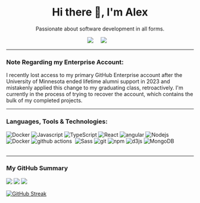 <h1 align='center'> Hi there 👋, I'm Alex </h1>

<p align='center'>
  Passionate about software development in all forms.
</p>

<p align='center'>
  <a href="https://www.linkedin.com/in/alex-m-king/"><img src="https://img.shields.io/badge/linkedin-%230077B5.svg?&style=for-the-badge&logo=linkedin&logoColor=white" /></a>&nbsp;&nbsp;&nbsp;&nbsp;
  <a href="mailto:king1493@umn.edu?subject=Alex%20King"><img src="https://img.shields.io/badge/gmail-%23D14836.svg?&style=for-the-badge&logo=gmail&logoColor=white" /></a>&nbsp;&nbsp;&nbsp;&nbsp;

</p>

---
<h3>Note Regarding my Enterprise Account:</h3>
<p>
I recently lost access to my primary GitHub Enterprise account after the University of Minnesota ended lifetime alumni support in 2023 and mistakenly applied this change to my graduating class, retroactively. I'm currently in the process of trying to recover the account, which contains the bulk of my completed projects. 
</p>

---

<h3>Languages, Tools & Technologies:</h3>
<p>
  <img alt="Docker" src="https://img.shields.io/badge/-Docker-46a2f1?style=flat-square&logo=react&logoColor=black" />
  <img alt="Javascript" src="https://img.shields.io/badge/-javascript-f7df1c?style=flat-square&logo=javascript&logoColor=black" />
  <img alt="TypeScript" src="https://img.shields.io/badge/-TypeScript-007ACC?style=flat-square&logo=typescript&logoColor=white" />
  <img alt="React" src="https://img.shields.io/badge/-React-45b8d8?style=flat-square&logo=react&logoColor=white" />
  <img alt="angular" src="https://img.shields.io/badge/-Angular-DD0031?style=flat-square&logo=angular&logoColor=white" />
  <img alt="Nodejs" src="https://img.shields.io/badge/-Nodejs-43853d?style=flat-square&logo=Node.js&logoColor=white" />
  <img alt="Docker" src="https://img.shields.io/badge/-Docker-46a2f1?style=flat-square&logo=docker&logoColor=white" />
  <img alt="github actions" src="https://img.shields.io/badge/-Github_Actions-2088FF?style=flat-square&logo=github-actions&logoColor=white" />
  <img alt="" src="https://img.shields.io/badge/Google%20Cloud-%234285F4?logo=Google%20Cloud&logoColor=white"/>
  <img alt="Sass" src="https://img.shields.io/badge/-Sass-CC6699?style=flat-square&logo=sass&logoColor=white" />
  <img alt="git" src="https://img.shields.io/badge/-Git-F05032?style=flat-square&logo=git&logoColor=white" />
  <img alt="npm" src="https://img.shields.io/badge/-NPM-CB3837?style=flat-square&logo=npm&logoColor=white" />
  <img alt="d3js" src="https://img.shields.io/badge/-D3.js-F9A03C?style=flat-square&logo=d3.js&logoColor=white" />
  <img alt="MongoDB" src="https://img.shields.io/badge/-MongoDB-13aa52?style=flat-square&logo=mongodb&logoColor=white" />
  <img alt="" src="https://img.shields.io/badge/.NET-512BD4?logo=.Net"/>
  <img alt="" src="https://img.shields.io/badge/C%2B%2B-00599C?logo=C%2B%2B&logoColor=white"/>
  <img alt="" src="https://img.shields.io/badge/Python-%233776AB?logo=Python&logoColor=white"/>
  <img alt="" src="https://img.shields.io/badge/F%23-%23378BBA?logo=F%23&logoColor=white"/>
  <img alt="" src="https://img.shields.io/badge/HTML5-%23E34F26?logo=HTML5&logoColor=white"/>
  <img alt="" src="https://img.shields.io/badge/CSS3-%231572B6?logo=CSS3&logoColor=white"/>
  <img alt="" src="https://img.shields.io/badge/MySQL-%234479A1?logo=mysql&logoColor=white"/>
  <img alt="" src="https://img.shields.io/badge/PostgreSQL-%234169E1?logo=postgresql&logoColor=white"/>
  <img alt="" src="https://img.shields.io/badge/Vim-019733?logo=Vim&logoColor=white"/>
  <img alt="" src="https://img.shields.io/badge/Eclipse-%232C2255?logo=Eclipse&logoColor=white"/>
  <img alt="" src="https://img.shields.io/badge/Android%20Studio-%233DDC84?logo=Android%20Studio&logoColor=white"/>
  <img alt="" src="https://img.shields.io/badge/Linux-%23FCC624?logo=Linux&logoColor=black"/>
  <img alt="" src="https://img.shields.io/badge/Jira-%230052CC?logo=Jira&logoColor=white"/>
  <img alt="" src="https://img.shields.io/badge/Jenkins-%23D24939?logo=Jenkins&logoColor=white"/>
  <img alt="" src="https://img.shields.io/badge/MacOS-%23000000?logo=MacOS&logoColor=white"/>
  <img alt="" src="https://img.shields.io/badge/GNU%20Emacs-%237F5AB6?logo=GNU%20Emacs&logoColor=white"/>
  <img alt="" src="https://img.shields.io/badge/Tailwind%20CSS-%2306B6D4?logo=Tailwind%20CSS&logoColor=white"/>
  <img alt="" src="https://img.shields.io/badge/Apache-%23D22128?logo=Apache&logoColor=white"/>
  <img alt="" src="https://img.shields.io/badge/NGINX-%23009639?logo=NGINX&logoColor=white"/>
  <img alt="" src="https://img.shields.io/badge/Postman-%23FF6C37?logo=Postman&logoColor=white"/>
  <img alt="" src="https://img.shields.io/badge/Flask-%23000000?logo=Flask&logoColor=white"/>
  <img alt="" src="https://img.shields.io/badge/Flutter-%2302569B?logo=Flutter&logoColor=white"/>
  <img alt="" src="https://img.shields.io/badge/jQuery-%230769AD?logo=jQuery&logoColor=white"/>
  <img alt="" src="https://img.shields.io/badge/Socket.io-%23010101?logo=Socket.io&logoColor=white"/>
  <img alt="" src="https://img.shields.io/badge/Express-%23000000?logo=Express&logoColor=white"/>
  <img alt="" src="https://img.shields.io/badge/AWS-%23232F3E?logo=Amazon%20Web%20Services&logoColor=white"/>
  <img alt="" src="https://img.shields.io/badge/GNU%20Bash-%234EAA25?logo=GNU%20Bash&logoColor=white"/>
  <img alt="" src="https://img.shields.io/badge/Ubuntu-%23E95420?logo=Ubuntu&logoColor=white"/>
  <img alt="" src="https://img.shields.io/badge/Wordpress-%2321759B?logo=Wordpress&logoColor=white"/>
  <img alt="" src="https://img.shields.io/badge/Notepad%2B%2B-%2390E59A?logo=Notepad%2B%2B&logoColor=black"/>
</p>

---

<h3>My GitHub Summary</h3>

<p> 
 <img src="https://komarev.com/ghpvc/?username=alexmking1&color=fb4362"/>
 <img src="https://badges.pufler.dev/repos/alexmking1"/>
 <img src="https://badges.pufler.dev/commits/monthly/alexmking1" />
</p>

<!--
<p align = "center">
  <img  src = "https://github-readme-stats.vercel.app/api?username=ritik307&show_icons=true&theme=radical&line_height=27">
  <img src = "https://github-readme-stats.vercel.app/api/top-langs/?username=alexmking1&hide=shaderlab,kotlin,hlsl&theme=dark">
</p>

-->

[![GitHub Streak](https://github-readme-streak-stats.herokuapp.com?user=alexmking1&theme=dark&ring=fb4362&file=fb4362&currStreakNum=fb4362&currStreakLabel=fb4362&hide_border=true)](https://git.io/streak-stats)

<!--
<img src = "https://github-readme-stats.vercel.app/api/top-langs/?username=alexmking1&hide=shaderlab,kotlin,hlsl&theme=radical">
![Alex's GitHub stats](https://github-readme-stats.vercel.app/api?username=alexmking1&hide_border=true&show_icons=true&bg_color=151515&title_color=fb4362&icon_color=fb4362&text_bold=false&text_color=9e9e9e)
-->




<!--
**alexmking1/alexmking1** is a ✨ _special_ ✨ repository because its `README.md` (this file) appears on your GitHub profile.

Here are some ideas to get you started:

- 🔭 I’m currently working on ...
- 🌱 I’m currently learning ...
- 👯 I’m looking to collaborate on ...
- 🤔 I’m looking for help with ...
- 💬 Ask me about ...
- 📫 How to reach me: ...
- 😄 Pronouns: ...
- ⚡ Fun fact: ...
-->
